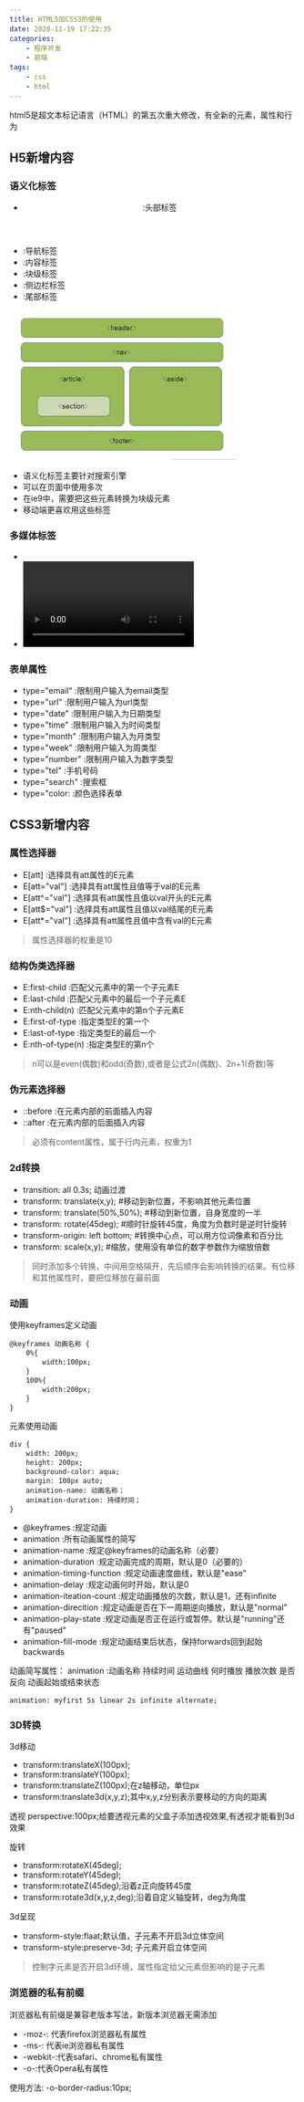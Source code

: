 ```yaml
---
title: HTML5加CSS3的使用
date: 2020-11-19 17:22:35
categories: 
    - 程序开发
    - 前端
tags:
    - css
    - html
---
```

html5是超文本标记语言（HTML）的第五次重大修改，有全新的元素，属性和行为

<!-- more -->

## H5新增内容
### 语义化标签
* <header> :头部标签
* <nav> :导航标签
* <article> :内容标签
* <section> :块级标签
* <aside> :侧边栏标签
* <footer> :尾部标签
![](HTML5加CSS3的使用/yuyi.png)
* 语义化标签主要针对搜索引擎
* 可以在页面中使用多次
* 在ie9中，需要把这些元素转换为块级元素
* 移动端更喜欢用这些标签

### 多媒体标签
* <audio> :音频
* <video> :视频

### 表单属性
* type="email" :限制用户输入为email类型
* type="url" :限制用户输入为url类型
* type="date" :限制用户输入为日期类型
* type="time" :限制用户输入为时间类型
* type="month" :限制用户输入为月类型
* type="week" :限制用户输入为周类型
* type="number" :限制用户输入为数字类型
* type="tel" :手机号码
* type="search" :搜索框
* type="color: :颜色选择表单

## CSS3新增内容

### 属性选择器
* E[att] :选择具有att属性的E元素
* E[att="val"] :选择具有att属性且值等于val的E元素
* E[att^="val"] :选择具有att属性且值以val开头的E元素
* E[att$="val"] :选择具有att属性且值以val结尾的E元素
* E[att*="val"] :选择具有att属性且值中含有val的E元素

> 属性选择器的权重是10

### 结构伪类选择器
* E:first-child :匹配父元素中的第一个子元素E
* E:last-child :匹配父元素中的最后一个子元素E
* E:nth-child(n) :匹配父元素中的第n个子元素E
* E:first-of-type :指定类型E的第一个
* E:last-of-type :指定类型E的最后一个
* E:nth-of-type(n) :指定类型E的第n个

> n可以是even(偶数)和odd(奇数),或者是公式2n(偶数)、2n+1(奇数)等

### 伪元素选择器
* ::before :在元素内部的前面插入内容
* ::after :在元素内部的后面插入内容

> 必须有content属性，属于行内元素，权重为1

### 2d转换
* transition: all 0.3s; 动画过渡
* transform: translate(x,y);  #移动到新位置，不影响其他元素位置
* transform: translate(50%,50%);  #移动到新位置，自身宽度的一半
* transform: rotate(45deg);  #顺时针旋转45度，角度为负数时是逆时针旋转
* transform-origin: left bottom;  #转换中心点，可以用方位词像素和百分比
* transform: scale(x,y); #缩放，使用没有单位的数字参数作为缩放倍数

> 同时添加多个转换，中间用空格隔开，先后顺序会影响转换的结果。有位移和其他属性时，要把位移放在最前面

### 动画
使用keyframes定义动画
```
@keyframes 动画名称 {
    0%{
        width:100px;
    }
    100%{
        width:200px;
    }
}
```

元素使用动画
```
div {
    width: 200px;
    height: 200px;
    background-color: aqua;
    margin: 100px auto;
    animation-name: 动画名称；
    animation-duration: 持续时间；
}
```

* @keyframes :规定动画
* animation :所有动画属性的简写
* animation-name :规定@keyframes的动画名称（必要）
* animation-duration :规定动画完成的周期，默认是0（必要的）
* animation-timing-function :规定动画速度曲线，默认是"ease"
* animation-delay :规定动画何时开始，默认是0
* animation-iteation-count :规定动画播放的次数，默认是1，还有infinite
* animation-direcition :规定动画是否在下一周期逆向播放，默认是"normal"
* animation-play-state :规定动画是否正在运行或暂停。默认是"running"还有"paused"
* animation-fill-mode :规定动画结束后状态，保持forwards回到起始backwards

动画简写属性：
animation :动画名称 持续时间 运动曲线 何时播放 播放次数 是否反向 动画起始或结束状态
```
animation: myfirst 5s linear 2s infinite alternate;
```

### 3D转换
3d移动
* transform:translateX(100px);
* transform:translateY(100px);
* transform:translateZ(100px);在z轴移动，单位px
* transform:translate3d(x,y,z);其中x,y,z分别表示要移动的方向的距离

透视
perspective:100px;给要透视元素的父盒子添加透视效果,有透视才能看到3d效果

旋转
* transform:rotateX(45deg);
* transform:rotateY(45deg);
* transform:rotateZ(45deg);沿着z正向旋转45度
* transform:rotate3d(x,y,z,deg);沿着自定义轴旋转，deg为角度

3d呈现
* transform-style:flaat;默认值，子元素不开启3d立体空间
* transform-style:preserve-3d; 子元素开启立体空间
> 控制字元素是否开启3d环境，属性指定给父元素但影响的是子元素

### 浏览器的私有前缀
浏览器私有前缀是兼容老版本写法，新版本浏览器无需添加
* -moz-: 代表firefox浏览器私有属性
* -ms-: 代表ie浏览器私有属性
* -webkit-:代表safari、chrome私有属性
* -o-:代表Opera私有属性

使用方法:
-o-border-radius:10px;